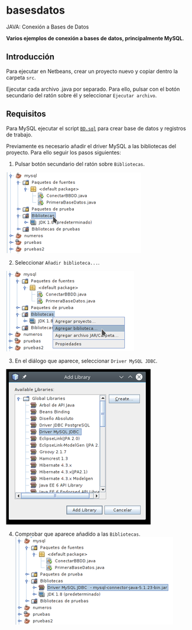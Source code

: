 # basesdatos

JAVA: Conexión a Bases de Datos

**Varios ejemplos de conexión a bases de datos, principalmente MySQL**.

## Introducción

Para ejecutar en Netbeans, crear un proyecto nuevo y copiar dentro la carpeta `src`.

Ejecutar cada archivo .java por separado. Para ello, pulsar con el botón secundario del ratón sobre él y seleccionar `Ejecutar archivo`.

## Requisitos

Para MySQL ejecutar el script [`BD.sql`](sql/BD.sql) para crear base de datos y registros de trabajo.

Previamente es necesario añadir el driver MySQL a las bibliotecas del proyecto. Para ello seguir los pasos siguientes:

1. Pulsar botón secundario del ratón sobre `Bibliotecas`. 

 ![Añadir MySQL driver 1](img/netbeans-mysql-driver-001.png)

2. Seleccionar `Añadir biblioteca...`.

 ![Añadir MySQL driver 2](img/netbeans-mysql-driver-002.png)

3. En el diálogo que aparece, seleccionar `Driver MySQL JDBC`.
 
 ![Añadir MySQL driver 3](img/netbeans-mysql-driver-003.png)

4. Comprobar que aparece añadido a las `Bibliotecas`.  
 ![Añadir MySQL driver 4](img/netbeans-mysql-driver-004.png)


